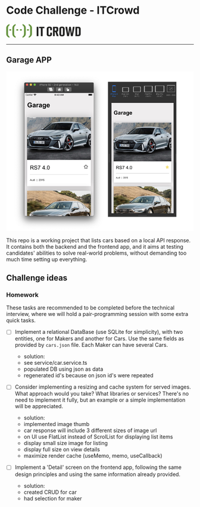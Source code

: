 # Code Challenge - ITCrowd

![ITCrowd](itcrowd.png)

---

## Garage APP

![Screenshots](screenshots.png)

This repo is a working project that lists cars based on a local API response. It contains both the backend and the frontend app, and it aims at testing candidates' abilities to solve real-world problems, without demanding too much time setting up everything.

## Challenge ideas

### Homework

These tasks are recommended to be completed before the technical interview, where we will hold a pair-programming session with some extra quick tasks.

- [ ] Implement a relational DataBase (use SQLite for simplicity), with two entities, one for Makers and another for Cars. Use the same fields as provided by `cars.json` file. Each Maker can have several Cars.

  - solution:

  * see service/car.service.ts
  * populated DB using json as data
  * regenerated id's because on json id's were repeated

- [ ] Consider implementing a resizing and cache system for served images. What approach would you take? What libraries or services? There's no need to implement it fully, but an example or a simple implementation will be appreciated.

  - solution:

  * implemented image thumb
  * car response will include 3 different sizes of image url
  * on UI use FlatList instead of ScrolList for displaying list items
  * display small size image for listing
  * display full size on view details
  * maximize render cache (useMemo, memo, useCallback)

- [ ] Implement a 'Detail' screen on the frontend app, following the same design principles and using the same information already provided.

  - solution:

  * created CRUD for car
  * had selection for maker
